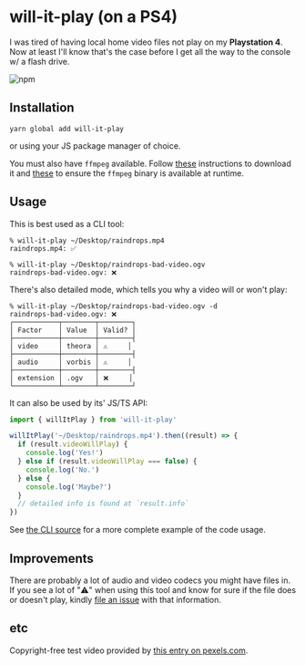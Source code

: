 # will-it-play (on a PS4)

I was tired of having local home video files not play on my **Playstation 4**. Now at least I'll know that's the case before I get all the way to the console w/ a flash drive.

![npm](https://img.shields.io/npm/v/will-it-play)

## Installation

```
yarn global add will-it-play
```

or using your JS package manager of choice.

You must also have `ffmpeg` available. Follow [these](https://www.ffmpeg.org/download.html) instructions to download it and [these](https://github.com/fluent-ffmpeg/node-fluent-ffmpeg/blob/12667091eeea09b0d6a55b87eb886aa131178608/README.md#ffmpeg-and-ffprobe) to ensure the `ffmpeg` binary is available at runtime.

## Usage

This is best used as a CLI tool:

```
% will-it-play ~/Desktop/raindrops.mp4
raindrops.mp4: ✅

% will-it-play ~/Desktop/raindrops-bad-video.ogv
raindrops-bad-video.ogv: ❌
```

There's also detailed mode, which tells you why a video will or won't play:

<!-- the below looks funny because GH turns the warning sign into plain text, changing the spacing -->
<!-- of course, npm handles it in a more expected fashion. -->

```
% will-it-play ~/Desktop/raindrops-bad-video.ogv -d
raindrops-bad-video.ogv: ❌
┌───────────┬────────┬────────┐
│ Factor    │ Value  │ Valid? │
├───────────┼────────┼────────┤
│ video     │ theora │ ⚠️     │
├───────────┼────────┼────────┤
│ audio     │ vorbis │ ⚠️     │
├───────────┼────────┼────────┤
│ extension │ .ogv   │ ❌     │
└───────────┴────────┴────────┘
```

It can also be used by its' JS/TS API:

```ts
import { willItPlay } from 'will-it-play'

willItPlay('~/Desktop/raindrops.mp4').then((result) => {
  if (result.videoWillPlay) {
    console.log('Yes!')
  } else if (result.videoWillPlay === false) {
    console.log('No.')
  } else {
    console.log('Maybe?')
  }
  // detailed info is found at `result.info`
})
```

See [the CLI source](https://github.com/xavdid/will-it-play/blob/master/src/cli.ts) for a more complete example of the code usage.

## Improvements

There are probably a lot of audio and video codecs you might have files in. If you see a lot of "⚠️" when using this tool and know for sure if the file does or doesn't play, kindly [file an issue](https://github.com/xavdid/will-it-play/issues) with that information.

## etc

Copyright-free test video provided by [this entry on pexels.com](https://www.pexels.com/video/raindrops-3813820/).
